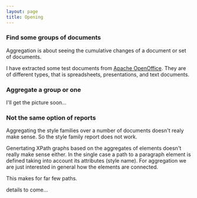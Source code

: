 ```yaml
---
layout: page
title: Opening
---
```

### Find some groups of documents

Aggregation is about seeing the cumulative changes of a document or set of documents.

I have extracted some test documents from [Apache OpenOffice](https://www.openoffice.org/). They are of different types, that is spreadsheets, presentations, and text documents.

### Aggregate a group or one

I'll get the picture soon...

### Not the same option of reports

Aggregating the style families over a number of documents doesn't realy make sense. So the style family report does not work.

Genertating XPath graphs based on the aggregates of elements doesn't really make sense either. In the single case a path to a paragraph element is defined taking into account its attributes (style name). For aggregation we are just interested in general how the elements are connected.

This makes for far few paths.

details to come...
